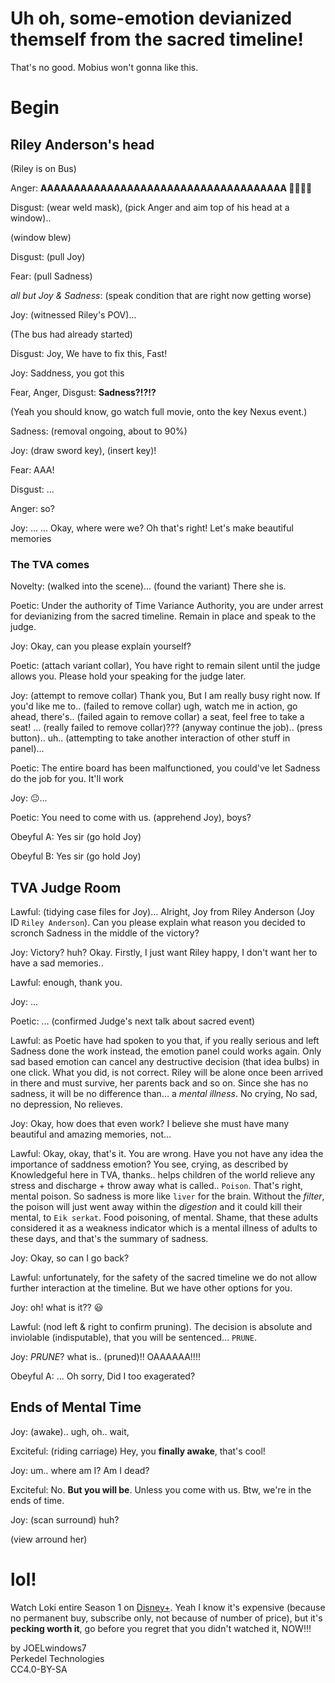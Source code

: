 # Uh oh, some-emotion devianized themself from the sacred timeline!
That's no good. Mobius won't gonna like this.

# Begin
## Riley Anderson's head
(Riley is on Bus)

Anger: **AAAAAAAAAAAAAAAAAAAAAAAAAAAAAAAAAAAAA 🤬🤬🤬🤬**

Disgust: (wear weld mask), (pick Anger and aim top of his head at a window)..

(window blew)

Disgust: (pull Joy)

Fear: (pull Sadness)

*all but Joy & Sadness*: (speak condition that are right now getting worse)

Joy: (witnessed Riley's POV)...

(The bus had already started)

Disgust: Joy, We have to fix this, Fast!

Joy: Saddness, you got this

Fear, Anger, Disgust: **Sadness?!?!?**

(Yeah you should know, go watch full movie, onto the key Nexus event.)

Sadness: (removal ongoing, about to 90%)

Joy: (draw sword key), (insert key)!

Fear: AAA!

Disgust: ...

Anger: so?

Joy: ... ... Okay, where were we? Oh that's right! Let's make beautiful memories

### The TVA comes
Novelty: (walked into the scene)... (found the variant) There she is.

Poetic: Under the authority of Time Variance Authority, you are under arrest for devianizing from the sacred timeline. Remain in place and speak to the judge.

Joy: Okay, can you please explain yourself?

Poetic: (attach variant collar), You have right to remain silent until the judge allows you. Please hold your speaking for the judge later.

Joy: (attempt to remove collar) Thank you, But I am really busy right now. If you'd like me to.. (failed to remove collar) ugh, watch me in action, go ahead, there's.. (failed again to remove collar) a seat, feel free to take a seat! ... (really failed to remove collar)??? (anyway continue the job).. (press button).. uh.. (attempting to take another interaction of other stuff in panel)...

Poetic: The entire board has been malfunctioned, you could've let Sadness do the job for you. It'll work

Joy: 😐...

Poetic: You need to come with us. (apprehend Joy), boys?

Obeyful A: Yes sir (go hold Joy)

Obeyful B: Yes sir (go hold Joy)

## TVA Judge Room
Lawful: (tidying case files for Joy)... Alright, Joy from Riley Anderson (Joy ID `Riley Anderson`). Can you please explain what reason you decided to scronch Sadness in the middle of the victory?

Joy: Victory? huh? Okay. Firstly, I just want Riley happy, I don't want her to have a sad memories..

Lawful: enough, thank you.

Joy: ...

Poetic: ... (confirmed Judge's next talk about sacred event)

Lawful: as Poetic have had spoken to you that, if you really serious and left Sadness done the work instead, the emotion panel could works again. Only sad based emotion can cancel any destructive decision (that idea bulbs) in one click. What you did, is not correct. Riley will be alone once been arrived in there and must survive, her parents back and so on. Since she has no sadness, it will be no difference than... a *mental illness*. No crying, No sad, no depression, No relieves.

Joy: Okay, how does that even work? I believe she must have many beautiful and amazing memories, not...

Lawful: Okay, okay, that's it. You are wrong. Have you not have any idea the importance of saddness emotion? You see, crying, as described by Knowledgeful here in TVA, thanks.. helps children of the world relieve any stress and discharge + throw away what is called.. `Poison`. That's right, mental poison. So sadness is more like `liver` for the brain. Without the *filter*, the poison will just went away within the *digestion* and it could kill their mental, to `Eik serkat`. Food poisoning, of mental. Shame, that these adults considered it as a weakness indicator which is a mental illness of adults to these days, and that's the summary of sadness.

Joy: Okay, so can I go back?

Lawful: unfortunately, for the safety of the sacred timeline we do not allow further interaction at the timeline. But we have other options for you.

Joy: oh! what is it?? 😃

Lawful: (nod left & right to confirm pruning). The decision is absolute and inviolable (indisputable), that you will be sentenced... `PRUNE`.

Joy: *PRUNE*? what is.. (pruned)!! OAAAAAA!!!!

Obeyful A: ... Oh sorry, Did I too exagerated?

## Ends of Mental Time
Joy: (awake).. ugh, oh.. wait,

Exciteful: (riding carriage) Hey, you **finally awake**, that's cool!

Joy: um.. where am I? Am I dead?

Exciteful: No. **But you will be**. Unless you come with us. Btw, we're in the ends of time.

Joy: (scan surround) huh?

(view arround her)

# lol!
Watch Loki entire Season 1 on [Disney+](https://www.disneyplus.com/ ). Yeah I know it's expensive (because no permanent buy, subscribe only, not because of number of price), but it's **pecking worth it**, go before you regret that you didn't watched it, NOW!!!

by JOELwindows7  
Perkedel Technologies  
CC4.0-BY-SA